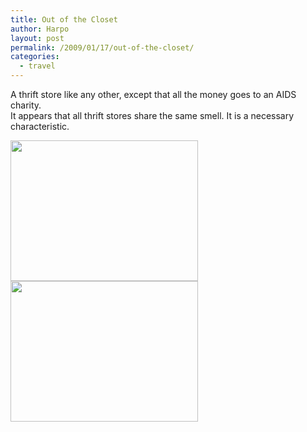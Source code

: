 ```yaml
---
title: Out of the Closet
author: Harpo
layout: post
permalink: /2009/01/17/out-of-the-closet/
categories:
  - travel
---
```

A thrift store like any other, except that all the money goes to an AIDS charity.  
It appears that all thrift stores share the same smell. It is a necessary characteristic.

[<img src="http://harpojaeger.com/wp-content/uploads/2009/01/l-640-480-b1027ea2-f7a4-4225-aaea-661a33dc9dca.jpeg" alt="" width="300" height="225" class="alignnone size-full wp-image-364" />][1][<img src="http://harpojaeger.com/wp-content/uploads/2009/01/l-640-480-6ff46f14-a0c2-4559-ae04-7c8357dd99cb.jpeg" alt="" width="300" height="225" class="alignnone size-full wp-image-364" />][2]

 [1]: http://harpojaeger.com/wp-content/uploads/2009/01/l-640-480-b1027ea2-f7a4-4225-aaea-661a33dc9dca.jpeg
 [2]: http://harpojaeger.com/wp-content/uploads/2009/01/l-640-480-6ff46f14-a0c2-4559-ae04-7c8357dd99cb.jpeg